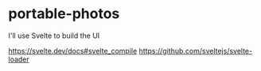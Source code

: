 # portable-photos

I'll use Svelte to build the UI

https://svelte.dev/docs#svelte_compile
https://github.com/sveltejs/svelte-loader
